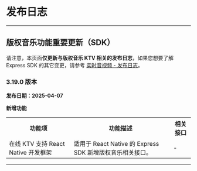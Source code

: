 # 发布日志

- - -

## 版权音乐功能重要更新（SDK）

<Warning title="注意">

请注意，本页面**仅更新与版权音乐 KTV 相关的发布日志**，如果您想要了解 Express SDK 的其它变更，请参考 [实时音视频 - 发布日志](/real-time-video-linux-cpp/client-sdk/release-notes)。
</Warning>

### 3.19.0 版本

**发布日期：2025-04-07** 

**新增功能**

<table>
  
<tbody><tr>
<th>功能项</th>
<th>功能描述</th>
<th>相关接口</th>
</tr>
<tr>
<td>在线 KTV 支持 React Native 开发框架</td>
<td>适用于 React Native 的 Express SDK 新增版权音乐相关接口。</td>
<td>-</td>
</tr>
</tbody></table>

---
